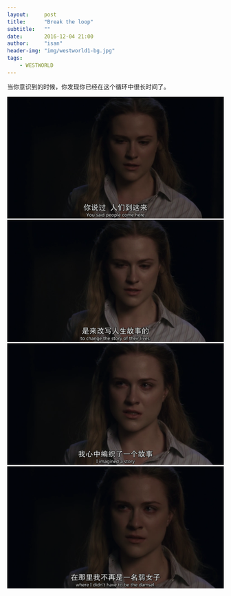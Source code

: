 ```yaml
---
layout:     post
title:      "Break the loop"
subtitle:   ""
date:       2016-12-04 21:00
author:     "isan"
header-img: "img/westworld1-bg.jpg"
tags:
    - WESTWORLD
---
```


当你意识到的时候，你发现你已经在这个循环中很长时间了。

![img](/img/in-post/westworld/westworld01.png)
![img](/img/in-post/westworld/westworld02.png)
![img](/img/in-post/westworld/westworld03.png)
![img](/img/in-post/westworld/westworld04.png)





 